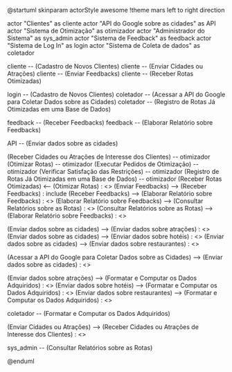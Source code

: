 @startuml
skinparam actorStyle awesome
!theme mars
left to right direction

actor "Clientes" as cliente
actor "API do Google sobre as cidades" as API
actor "Sistema de Otimização" as  otimizador
actor "Administrador do Sistema" as sys_admin
actor "Sistema de Feedback" as feedback
actor "Sistema de Log In" as login
actor "Sistema de Coleta de dados" as coletador

cliente -- (Cadastro de Novos Clientes)
cliente -- (Enviar Cidades ou Atrações)
cliente -- (Enviar Feedbacks)
cliente -- (Receber Rotas Otimizadas)



login   --   (Cadastro de Novos Clientes)
coletador -- (Acessar a API do Google para Coletar Dados sobre as Cidades)
coletador -- (Registro de Rotas Já Otimizadas em uma Base de Dados)

feedback -- (Receber Feedbacks)
feedback -- (Elaborar Relatório sobre Feedbacks)

API -- (Enviar dados sobre as cidades)

(Receber Cidades ou Atrações de Interesse dos Clientes) -- otimizador 
(Otimizar Rotas) -- otimizador 
(Executar Pedidos de Otimização) -- otimizador 
(Verificar Satisfação das Restrições) -- otimizador 
(Registro de Rotas Já Otimizadas em uma Base de Dados) -- otimizador 
(Receber Rotas Otimizadas) <-- (Otimizar Rotas) : <<include>>
(Enviar Feedbacks) --> (Receber Feedbacks) : include
(Receber Feedbacks) --> (Elaborar Relatório sobre Feedbacks) : <<extends>>
(Elaborar Relatório sobre Feedbacks) --> (Consultar Relatórios sobre as Rotas) : <<extends>>
(Consultar Relatórios sobre as Rotas) --> (Elaborar Relatório sobre Feedbacks) : <<include>>

(Enviar dados sobre as cidades) --> (Enviar dados sobre atrações) : <<include>>
(Enviar dados sobre as cidades) --> (Enviar dados sobre hotéis) : <<include>>
(Enviar dados sobre as cidades) --> (Enviar dados sobre restaurantes) : <<include>>

(Acessar a API do Google para Coletar Dados sobre as Cidades) --> (Enviar dados sobre as cidades) : <<incude>>

(Enviar dados sobre atrações) --> (Formatar e Computar os Dados Adquiridos) : <<include>>
(Enviar dados sobre hotéis) --> (Formatar e Computar os Dados Adquiridos) : <<include>>
(Enviar dados sobre restaurantes) --> (Formatar e Computar os Dados Adquiridos) : <<include>>

coletador -- (Formatar e Computar os Dados Adquiridos)

(Enviar Cidades ou Atrações) -->  (Receber Cidades ou Atrações de Interesse dos Clientes) : <<include>>

sys_admin -- (Consultar Relatórios sobre as Rotas)


@enduml
